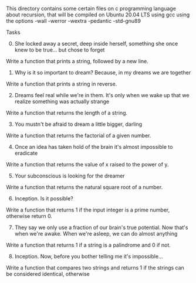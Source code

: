 This directory contains some certain files on c programming language about recursion, that will be compiled on Ubuntu 20.04 LTS using gcc using the options -wall -werror -wextra -pedantic -std-gnu89


Tasks

0. She locked away a secret, deep inside herself, something she once knew to be true... but chose to forget

Write a function that prints a string, followed by a new line.


1. Why is it so important to dream? Because, in my dreams we are together

Write a function that prints a string in reverse.


2. Dreams feel real while we're in them. It's only when we wake up that we realize something was actually strange

Write a function that returns the length of a string.


3. You mustn't be afraid to dream a little bigger, darling

Write a function that returns the factorial of a given number.


4. Once an idea has taken hold of the brain it's almost impossible to eradicate

Write a function that returns the value of x raised to the power of y.


5. Your subconscious is looking for the dreamer

Write a function that returns the natural square root of a number.


6. Inception. Is it possible?

Write a function that returns 1 if the input integer is a prime number, otherwise return 0.


7. They say we only use a fraction of our brain's true potential. Now that's when we're awake. When we're asleep, we can do almost anything

Write a function that returns 1 if a string is a palindrome and 0 if not.


8. Inception. Now, before you bother telling me it's impossible...

Write a function that compares two strings and returns 1 if the strings can be considered identical, otherwise
